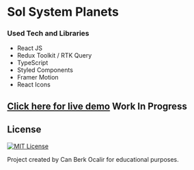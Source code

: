 # Sol System Planets
### Used Tech and Libraries
* React JS
* Redux Toolkit / RTK Query
* TypeScript
* Styled Components
* Framer Motion
* React Icons

## [Click here for live demo](https://sol-system.vercel.app/) Work In Progress

## License

[![MIT License](https://img.shields.io/badge/License-MIT-green.svg)](https://choosealicense.com/licenses/mit/)

Project created by Can Berk Ocalir for educational purposes.